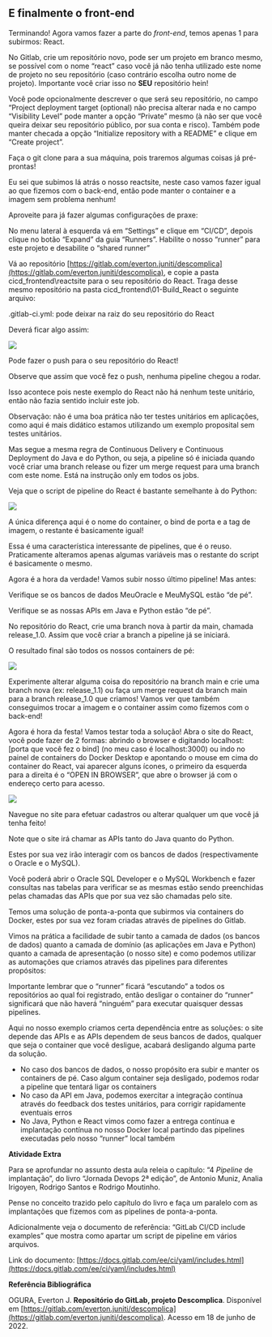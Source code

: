 ## E finalmente o front-end

Terminando! Agora vamos fazer a parte do *front-end*, temos apenas 1 para subirmos: React.

No Gitlab, crie um repositório novo, pode ser um projeto em branco mesmo, se possível com o nome “react” caso você já não tenha utilizado este nome de projeto no seu repositório (caso contrário escolha outro nome de projeto). Importante você criar isso no **SEU** repositório hein!

Você pode opcionalmente descrever o que será seu repositório, no campo “Project deployment target (optional) não precisa alterar nada e no campo “Visibility Level” pode manter a opção “Private” mesmo (à não ser que você queira deixar seu repositório público, por sua conta e risco). Também pode manter checada a opção “Initialize repository with a README” e clique em “Create project”.

Faça o git clone para a sua máquina, pois traremos algumas coisas já pré-prontas!

Eu sei que subimos lá atrás o nosso reactsite, neste caso vamos fazer igual ao que fizemos com o back-end, então pode manter o container e a imagem sem problema nenhum!

Aproveite para já fazer algumas configurações de praxe:

No menu lateral à esquerda vá em “Settings” e clique em “CI/CD”, depois clique no botão “Expand” da guia “Runners”. Habilite o nosso “runner” para este projeto e desabilite o “shared runner”

Vá ao repositório [https://gitlab.com/everton.juniti/descomplica](https://gitlab.com/everton.juniti/descomplica), e copie a pasta cicd\_frontend\\reactsite para o seu repositório do React. Traga desse mesmo repositório na pasta cicd\_frontend\\01-Build\_React o seguinte arquivo:

.gitlab-ci.yml: pode deixar na raiz do seu repositório do React

Deverá ficar algo assim:

![](https://paperx-dex-assets.s3.sa-east-1.amazonaws.com/images/1678913201781-fPkB4sV2eo.png)

Pode fazer o push para o seu repositório do React!

Observe que assim que você fez o push, nenhuma pipeline chegou a rodar.

Isso acontece pois neste exemplo do React não há nenhum teste unitário, então não fazia sentido incluir este job.

Observação: não é uma boa prática não ter testes unitários em aplicações, como aqui é mais didático estamos utilizando um exemplo proposital sem testes unitários.

Mas segue a mesma regra de Continuous Delivery e Continuous Deployment do Java e do Python, ou seja, a pipeline só é iniciada quando você criar uma branch release ou fizer um merge request para uma branch com este nome. Está na instrução only em todos os jobs.

Veja que o script de pipeline do React é bastante semelhante à do Python:

![](https://paperx-dex-assets.s3.sa-east-1.amazonaws.com/images/1678913219094-SyZJJ5Ujzb.png)

A única diferença aqui é o nome do container, o bind de porta e a tag de imagem, o restante é basicamente igual!

Essa é uma característica interessante de pipelines, que é o reuso. Praticamente alteramos apenas algumas variáveis mas o restante do script é basicamente o mesmo.

Agora é a hora da verdade! Vamos subir nosso último pipeline! Mas antes:

Verifique se os bancos de dados MeuOracle e MeuMySQL estão “de pé”.

Verifique se as nossas APIs em Java e Python estão “de pé”.

No repositório do React, crie uma branch nova à partir da main, chamada release\_1.0. Assim que você criar a branch a pipeline já se iniciará.

O resultado final são todos os nossos containers de pé:

![](https://paperx-dex-assets.s3.sa-east-1.amazonaws.com/images/1678913228621-o175Xw1Rci.png)

Experimente alterar alguma coisa do repositório na branch main e crie uma branch nova (ex: release\_1.1) ou faça um merge request da branch main para a branch release\_1.0 que criamos! Vamos ver que também conseguimos trocar a imagem e o container assim como fizemos com o back-end!

Agora é hora da festa! Vamos testar toda a solução! Abra o site do React, você pode fazer de 2 formas: abrindo o browser e digitando localhost:\[porta que você fez o bind\] (no meu caso é localhost:3000) ou indo no painel de containers do Docker Desktop e apontando o mouse em cima do container do React, vai aparecer alguns ícones, o primeiro da esquerda para a direita é o “OPEN IN BROWSER”, que abre o browser já com o endereço certo para acesso.

![](https://paperx-dex-assets.s3.sa-east-1.amazonaws.com/images/1678913298982-e1ubKeDb62.png)

Navegue no site para efetuar cadastros ou alterar qualquer um que você já tenha feito!

Note que o site irá chamar as APIs tanto do Java quanto do Python.

Estes por sua vez irão interagir com os bancos de dados (respectivamente o Oracle e o MySQL).

Você poderá abrir o Oracle SQL Developer e o MySQL Workbench e fazer consultas nas tabelas para verificar se as mesmas estão sendo preenchidas pelas chamadas das APIs que por sua vez são chamadas pelo site.

Temos uma solução de ponta-a-ponta que subirmos via containers do Docker, estes por sua vez foram criadas através de pipelines do Gitlab.

Vimos na prática a facilidade de subir tanto a camada de dados (os bancos de dados) quanto a camada de domínio (as aplicações em Java e Python) quanto a camada de apresentação (o nosso site) e como podemos utilizar as automações que criamos através das pipelines para diferentes propósitos:

Importante lembrar que o “runner” ficará “escutando” a todos os repositórios ao qual foi registrado, então desligar o container do “runner” significará que não haverá “ninguém” para executar quaisquer dessas pipelines.

Aqui no nosso exemplo criamos certa dependência entre as soluções: o site depende das APIs e as APIs dependem de seus bancos de dados, qualquer que seja o container que você desligue, acabará desligando alguma parte da solução.

- No caso dos bancos de dados, o nosso propósito era subir e manter os containers de pé. Caso algum container seja desligado, podemos rodar a pipeline que tentará ligar os containers
- No caso da API em Java, podemos exercitar a integração contínua através do feedback dos testes unitários, para corrigir rapidamente eventuais erros
- No Java, Python e React vimos como fazer a entrega contínua e implantação contínua no nosso Docker local partindo das pipelines executadas pelo nosso “runner” local também

**Atividade Extra**

Para se aprofundar no assunto desta aula releia o capítulo: “4 *Pipeline* de implantação”, do livro “Jornada Devops 2ª edição”, de Antonio Muniz, Analia Irigoyen, Rodrigo Santos e Rodrigo Moutinho.

Pense no conceito trazido pelo capítulo do livro e faça um paralelo com as implantações que fizemos com as pipelines de ponta-a-ponta.

Adicionalmente veja o documento de referência: “GitLab CI/CD include examples” que mostra como apartar um script de pipeline em vários arquivos.

Link do documento: [https://docs.gitlab.com/ee/ci/yaml/includes.html](https://docs.gitlab.com/ee/ci/yaml/includes.html)

**Referência Bibliográfica**

OGURA, Everton J. **Repositório do GitLab, projeto Descomplica**. Disponível em [https://gitlab.com/everton.juniti/descomplica](https://gitlab.com/everton.juniti/descomplica). Acesso em 18 de junho de 2022.